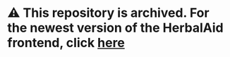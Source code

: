 # ⚠️ This repository is archived. For the newest version of the HerbalAid frontend, click [here](https://github.com/pow-carriera/herbalaid)
